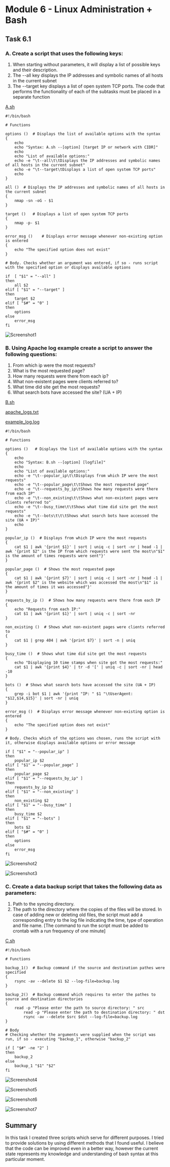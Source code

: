 # Module 6 - Linux Administration + Bash
## Task 6.1
### A. Create a script that uses the following keys:
1. When starting without parameters, it will display a list of possible keys and their description.
2. The --all key displays the IP addresses and symbolic names of all hosts in the current subnet
3. The --target key displays a list of open system TCP ports. The code that performs the functionality of each of the subtasks must be placed in a separate function

[A.sh](https://github.com/Soubi8/DevOps_online_Vinnytsia_2022Q1Q2/blob/main/m6/task6.1/A.sh)

    #!/bin/bash

    # Functions

    options ()	# Displays the list of available options with the syntax
    {
        echo
        echo "Syntax: A.sh --[option] [target IP or network with CIDR]"
        echo
        echo "List of available options:"
        echo -e "\t--all\t\tDisplays the IP addresses and symbolic names of all hosts in the current subnet"
        echo -e "\t--target\tDisplays a list of open system TCP ports"
        echo
    }

    all ()	# Displays the IP addresses and symbolic names of all hosts in the current subnet
    {
        nmap -sn -oG - $1
    }

    target ()	# Displays a list of open system TCP ports
    {
        nmap -p- $1
    }

    error_msg ()    # Displays error message whenever non-existing option is entered
    {
        echo "The specified option does not exist"
    }

    # Body. Checks whether an argument was entered, if so - runs script with the specified option or displays available options

    if  [ "$1" = "--all" ]
    then
        all $2
    elif [ "$1" = "--target" ]
    then
        target $2
    elif [ "$#" = "0" ]
    then
        options
    else
        error_msg
    fi

![Screenshot1](https://github.com/Soubi8/DevOps_online_Vinnytsia_2022Q1Q2/blob/main/m6/task6.1/Screenshots/1.jpg)

### B. Using Apache log example create a script to answer the following questions:
1. From which ip were the most requests?
2. What is the most requested page?
3. How many requests were there from each ip?
4. What non-existent pages were clients referred to?
5. What time did site get the most requests?
6. What search bots have accessed the site? (UA + IP)

[B.sh](https://github.com/Soubi8/DevOps_online_Vinnytsia_2022Q1Q2/blob/main/m6/task6.1/B.sh)

[apache_logs.txt](https://github.com/Soubi8/DevOps_online_Vinnytsia_2022Q1Q2/blob/main/m6/task6.1/apache_logs.txt)

[example_log.log](https://github.com/Soubi8/DevOps_online_Vinnytsia_2022Q1Q2/blob/main/m6/task6.1/example_log.log)

    #!/bin/bash

    # Functions

    options ()   # Displays the list of available options with the syntax
    {
        echo
        echo "Syntax: B.sh --[option] [logfile]"
        echo
        echo "List of available options:"
        echo -e "\t--popular_ip\t\tDisplays from which IP were the most requests"
        echo -e "\t--popular_page\t\tShows the most requested page"
        echo -e "\t--requests_by_ip\tShows how many requests were there from each IP"
        echo -e "\t--non_existing\t\tShows what non-existent pages were clients referred to"
        echo -e "\t--busy_time\t\tShows what time did site get the most requests"
        echo -e "\t--bots\t\t\tShows what search bots have accessed the site (UA + IP)"
        echo
    }

    popular_ip ()  # Displays from which IP were the most requests
    {
        cat $1 | awk '{print $1}' | sort | uniq -c | sort -nr | head -1 | awk '{print $2" is the IP from which requests were sent the most\n"$1" is the amount of times requests were sent"}'
    }

    popular_page ()  # Shows the most requested page
    {
        cat $1 | awk '{print $7}' | sort | uniq -c | sort -nr | head -1 | awk '{print $2" is the website which was accessed the most\n"$1" is the amount of times it was accessed"}'
    }

    requests_by_ip ()  # Shows how many requests were there from each IP
    {
        echo "Requests from each IP:"
        cat $1 | awk '{print $1}' | sort | uniq -c | sort -nr
    }

    non_existing ()  # Shows what non-existent pages were clients referred to
    {
        cat $1 | grep 404 | awk '{print $7}' | sort -n | uniq
    }

    busy_time ()  # Shows what time did site get the most requests
    {
        echo "Displaying 10 time stamps when site got the most requests:"
        cat $1 | awk '{print $4}' | tr -d '[' | uniq -c | sort -nr | head -10
    }

    bots ()  # Shows what search bots have accessed the site (UA + IP)
    {
        grep -i bot $1 | awk '{print "IP: " $1 "\tUserAgent: "$12,$14,$15}' | sort -nr | uniq
    }

    error_msg ()  # Displays error message whenever non-existing option is entered
    {
        echo "The specified option does not exist"
    }

    # Body. Checks which of the options was chosen, runs the script with it, otherwise displays available options or error message

    if [ "$1" = "--popular_ip" ]
    then
        popular_ip $2
    elif [ "$1" = "--popular_page" ]
    then
        popular_page $2
    elif [ "$1" = "--requests_by_ip" ]
    then
        requests_by_ip $2
    elif [ "$1" = "--non_existing" ]
    then
        non_existing $2
    elif [ "$1" = "--busy_time" ]
    then
        busy_time $2
    elif [ "$1" = "--bots" ]
    then
        bots $2
    elif [ "$#" = "0" ]
    then
        options
    else
        error_msg
    fi

![Screenshot2](https://github.com/Soubi8/DevOps_online_Vinnytsia_2022Q1Q2/blob/main/m6/task6.1/Screenshots/2.jpg)

![Screenshot3](https://github.com/Soubi8/DevOps_online_Vinnytsia_2022Q1Q2/blob/main/m6/task6.1/Screenshots/3.jpg)

### C. Create a data backup script that takes the following data as parameters:
1. Path to the syncing directory.
2. The path to the directory where the copies of the files will be stored. In case of adding new or deleting old files, the script must add a corresponding entry to the log file indicating the time, type of operation and file name. [The command to run the script must be added to crontab with a run frequency of one minute]

[C.sh](https://github.com/Soubi8/DevOps_online_Vinnytsia_2022Q1Q2/blob/main/m6/task6.1/C.sh)

    #!/bin/bash

    # Functions

    backup_1()	# Backup command if the source and destination pathes were specified
    {
	    rsync -av --delete $1 $2 --log-file=backup.log
    }

    backup_2()	# Backup command which requires to enter the pathes to source and destination directories
    {
	    read -p "Please enter the path to source directory: " src
            read -p "Please enter the path to destination directory: " dst
            rsync -av --delete $src $dst --log-file=backup.log
    }

    # Body
    # Checking whether the arguments were supplied when the script was run, if so - executing "backup_1", otherwise "backup_2"

    if [ "$#" -ne "2" ]
    then
	    backup_2
    else
	    backup_1 "$1" "$2"
    fi

![Screenshot4](https://github.com/Soubi8/DevOps_online_Vinnytsia_2022Q1Q2/blob/main/m6/task6.1/Screenshots/4.jpg)

![Screenshot5](https://github.com/Soubi8/DevOps_online_Vinnytsia_2022Q1Q2/blob/main/m6/task6.1/Screenshots/5.jpg)

![Screenshot6](https://github.com/Soubi8/DevOps_online_Vinnytsia_2022Q1Q2/blob/main/m6/task6.1/Screenshots/6.jpg)

![Screenshot7](https://github.com/Soubi8/DevOps_online_Vinnytsia_2022Q1Q2/blob/main/m6/task6.1/Screenshots/7.jpg)

## Summary
In this task I created three scripts which serve for different purposes. I tried to provide solutions by using different methods that I found useful. I believe that the code can be improved even in a better way, however the current state represents my knowledge and understanding of bash syntax at this particular moment.
